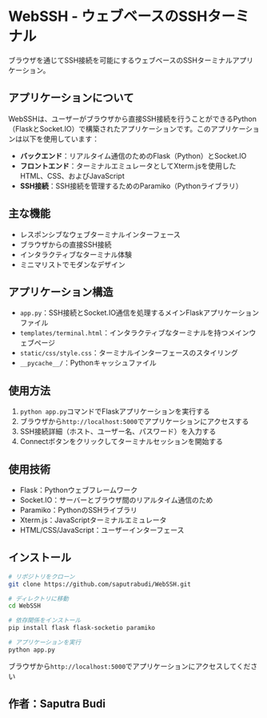 # WebSSH - ウェブベースのSSHターミナル

ブラウザを通じてSSH接続を可能にするウェブベースのSSHターミナルアプリケーション。

## アプリケーションについて

WebSSHは、ユーザーがブラウザから直接SSH接続を行うことができるPython（FlaskとSocket.IO）で構築されたアプリケーションです。このアプリケーションは以下を使用しています：

- **バックエンド**：リアルタイム通信のためのFlask（Python）とSocket.IO
- **フロントエンド**：ターミナルエミュレータとしてXterm.jsを使用したHTML、CSS、およびJavaScript
- **SSH接続**：SSH接続を管理するためのParamiko（Pythonライブラリ）

## 主な機能

- レスポンシブなウェブターミナルインターフェース
- ブラウザからの直接SSH接続
- インタラクティブなターミナル体験
- ミニマリストでモダンなデザイン

## アプリケーション構造

- `app.py`：SSH接続とSocket.IO通信を処理するメインFlaskアプリケーションファイル
- `templates/terminal.html`：インタラクティブなターミナルを持つメインウェブページ
- `static/css/style.css`：ターミナルインターフェースのスタイリング
- `__pycache__/`：Pythonキャッシュファイル

## 使用方法

1. `python app.py`コマンドでFlaskアプリケーションを実行する
2. ブラウザから`http://localhost:5000`でアプリケーションにアクセスする
3. SSH接続詳細（ホスト、ユーザー名、パスワード）を入力する
4. Connectボタンをクリックしてターミナルセッションを開始する

## 使用技術

- Flask：Pythonウェブフレームワーク
- Socket.IO：サーバーとブラウザ間のリアルタイム通信のため
- Paramiko：PythonのSSHライブラリ
- Xterm.js：JavaScriptターミナルエミュレータ
- HTML/CSS/JavaScript：ユーザーインターフェース

## インストール

```bash
# リポジトリをクローン
git clone https://github.com/saputrabudi/WebSSH.git

# ディレクトリに移動
cd WebSSH

# 依存関係をインストール
pip install flask flask-socketio paramiko

# アプリケーションを実行
python app.py
```

ブラウザから`http://localhost:5000`でアプリケーションにアクセスしてください

## 作者：Saputra Budi 
